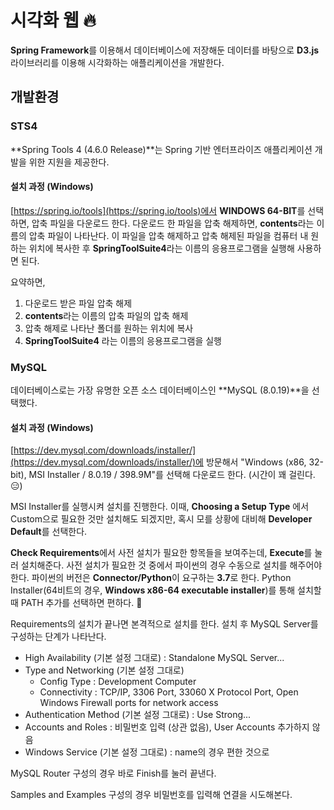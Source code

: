 # 시각화 웹 🔥

**Spring Framework**를 이용해서 데이터베이스에 저장해둔 데이터를 바탕으로 **D3.js** 라이브러리를 이용해 시각화하는 애플리케이션을 개발한다.

## 개발환경

### STS4

**Spring Tools 4 (4.6.0 Release)**는 Spring 기반 엔터프라이즈 애플리케이션 개발을 위한 지원을 제공한다.

#### 설치 과정 (Windows)

[https://spring.io/tools](https://spring.io/tools)에서 **WINDOWS 64-BIT**를 선택하면, 압축 파일을 다운로드 한다.
다운로드 한 파일을 압축 해제하면, **contents**라는 이름의 압축 파일이 나타난다. 이 파일을 압축 해제하고 압축 해제된 파일을 컴퓨터 내 원하는 위치에 복사한 후 **SpringToolSuite4**라는 이름의 응용프로그램을 실행해 사용하면 된다.

요약하면,

1. 다운로드 받은 파일 압축 해제
2. **contents**라는 이름의 압축 파일의 압축 해제
3. 압축 해제로 나타난 폴더를 원하는 위치에 복사
4. **SpringToolSuite4** 라는 이름의 응용프로그램을 실행

### MySQL

데이터베이스로는 가장 유명한 오픈 소스 데이터베이스인 **MySQL (8.0.19)**을 선 택했다.

#### 설치 과정 (Windows)

[https://dev.mysql.com/downloads/installer/](https://dev.mysql.com/downloads/installer/)에 방문해서 "Windows (x86, 32-bit), MSI Installer / 8.0.19 / 398.9M"를 선택해 다운로드 한다. (시간이 꽤 걸린다.😑)

MSI Installer를 실행시켜 설치를 진행한다. 이때, **Choosing a Setup Type** 에서 Custom으로 필요한 것만 설치해도 되겠지만, 혹시 모를 상황에 대비해 **Developer Default**를 선택한다.

**Check Requirements**에서 사전 설치가 필요한 항목들을 보여주는데, **Execute**를 눌러 설치해준다. 사전 설치가 필요한 것 중에서 파이썬의 경우 수동으로 설치를 해주어야 한다. 파이썬의 버전은 **Connector/Python**이 요구하는 **3.7**로 한다. Python Installer(64비트의 경우, **Windows x86-64 executable installer**)를 통해 설치할 때 PATH 추가를 선택하면 편하다. 👏

Requirements의 설치가 끝나면 본격적으로 설치를 한다. 설치 후 MySQL Server를 구성하는 단계가 나타난다.

- High Availability (기본 설정 그대로) : Standalone MySQL Server...
- Type and Networking (기본 설정 그대로)
  - Config Type : Development Computer
  - Connectivity : TCP/IP, 3306 Port, 33060 X Protocol Port, Open Windows Firewall ports for network access
- Authentication Method (기본 설정 그대로) : Use Strong...
- Accounts and Roles : 비밀번호 입력 (상관 없음), User Accounts 추가하지 않음
- Windows Service (기본 설정 그대로) : name의 경우 편한 것으로

MySQL Router 구성의 경우 바로 Finish를 눌러 끝낸다.

Samples and Examples 구성의 경우 비밀번호를 입력해 연결을 시도해본다.
